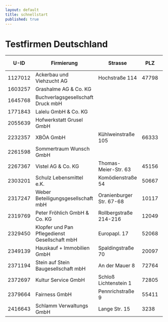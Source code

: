 ```yaml
---
layout: default
title: schnellstart
published: true
---
```


# Testfirmen Deutschland

| U-ID    | Firmierung                                       | Strasse                    | PLZ    | Ort          | Geschäftsanschrift-Strasse | Geschäftsanschrift-PLZ | Geschäftsanschrift-Ort |
|---------|--------------------------------------------------|----------------------------|--------|--------------|----------------------------|------------------------|------------------------|
| 1127012 | Ackerbau und   Viehzucht AG                      | Hochstraße 114             | 47798  | Krefeld      | Käfertaler Str. 106        | 68167                  | Mannheim               |
| 1603257 | Grashalme AG &   Co. KG                          |                            |        |              | Parisstr. 5                | 4259                   | Landau                 |
| 1645768 | Buchverlagsgesellschaft   Druck mbH              |                            |        |              | Schillerstr. 52-60         | 60326                  | Frankfurt am Main      |
| 1771843 | Lalelu GmbH & Co.   KG                           |                            |        |              | Dohne 105                  | 45468                  | Mülheim an der Ruhr    |
| 2055639 | Hofwerkstatt Grusel   GmbH                       |                            |        |              | Felix-Wankel-Str. 4        | 60326                  | Frankfurt am Main      |
| 2232357 | XBÖA GmbH                                        | Kühlweinstraße 105         | 66333  | Völklingen   | Binger Str. 21             | 55131                  | Mainz                  |
| 2261598 | Sommertraum Wunsch   GmbH                        |                            |        |              | Adenauerallee 103          | 45894                  | Gelsenkirchen          |
| 2267367 | Vistel AG & Co.   KG                             | Thomas-Meier-Str. 63       | 45156  | Mayen        | Zeil 29-31                 | 60313                  | Frankfurt              |
| 2303201 | Schulz Lebensmittel   e.K.                       | Komödienstraße 54          | 50667  | Köln         | Komödienstraße 54          | 50667                  | Köln                   |
| 2317247 | Weber Beteiligungsgesellschaft mbH               | Oranienburger Str.   67-68 | 10117  | Berlin       | Martin-Luther-Straße   1   | 10777                  | Berlin                 |
| 2319769 | Peter Fröhlich GmbH   & Co. KG                   | Rollbergstraße   214-216   | 12049  | Berlin       | Grünauer Str. 17-21        | 12557                  | Berlin                 |
| 2329450 | Klopfer und Pan<br>Pflegedienst Gesellschaft mbH | Europapl. 17               | 52068  | Aachen       | Europapl. 17               | 52068                  | Aachen                 |
| 2349139 | Hauskauf + Immobilien   GmbH                     | Spaldingstraße 70          | 20097  | Hamburg      | Jacobistr. 19              | 20457                  | Hamburg                |
| 2371194 | Stein auf Stein<br>Baugesellschaft mbH        | An der Mauer 8             | 72764  | Reutlingen   | Römerstraße 18             | 72805                  | Lichtenstein           |
| 2372697 | Kultur Service GmbH                              | Schloß Lichtenstein 1      | 72805  | Lichtenstein | Schloß Lichtenstein 1      | 72805                  | Lichtenstein           |
| 2379664 | Fairness GmbH                                    | Pennrichstraße 9           | 55411  | Bingen       | Hitchinstraße 44           | 55411                  | Bingen                 |
| 2416643 | Schlamm Verwaltungs   GmbH                       | Lange Str. 15              | 3238   | Finsterwalde | Am Kurzentrum 1            | 4924                   | Bad Liebenwerda        |